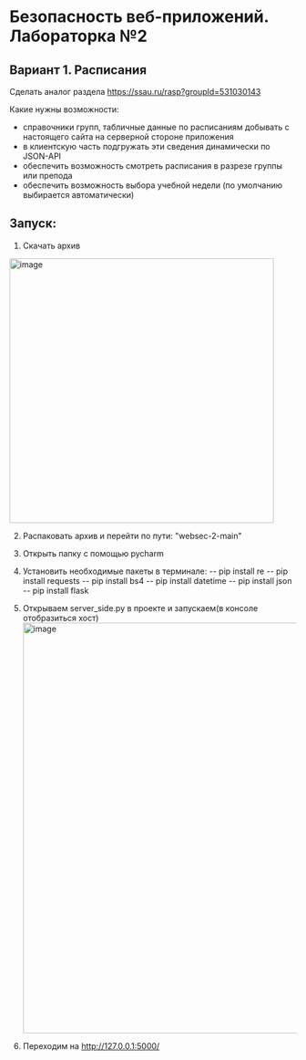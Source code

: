 # Безопасность веб-приложений. Лабораторка №2

## Вариант 1. Расписания

Сделать аналог раздела https://ssau.ru/rasp?groupId=531030143

Какие нужны возможности:
- справочники групп, табличные данные по расписаниям добывать с настоящего сайта на серверной стороне приложения
- в клиентскую часть подгружать эти сведения динамически по JSON-API
- обеспечить возможность смотреть расписания в разрезе группы или препода
- обеспечить возможность выбора учебной недели (по умолчанию выбирается автоматически)

## Запуск:
1. Скачать архив
<img width="464" alt="image" src="https://github.com/v0dnyy/websec-2/assets/92549113/1a04ed9e-386c-4718-afcd-481f7f4ae4d0">

2. Распаковать архив и перейти по пути: "websec-2-main\"

3. Открыть папку с помощью pycharm

4. Установить необходимые пакеты в терминале:
    -- pip install re
    -- pip install requests
    -- pip install bs4
    -- pip install datetime
    -- pip install json
    -- pip install flask

5. Открываем server_side.py в проекте и запускаем(в консоле отобразиться хост)
   <img width="720" alt="image" src="https://github.com/v0dnyy/websec-2/assets/92549113/e1c34afa-0781-406e-a11a-9f9cc277a790">

6. Переходим на http://127.0.0.1:5000/




